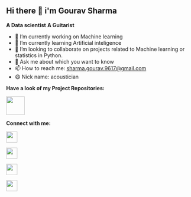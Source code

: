 ## Hi there 👋 i'm Gourav Sharma
   **A Data scientist**
   **A Guitarist**


- 🔭 I’m currently working on Machine learning
- 🌱 I’m currently learning Artificial inteligence
- 👯 I’m looking to collaborate on projects related to Machine learning or statistics in Python.
- 💬 Ask me about which you want to know
- 📫 How to reach me: sharma.gourav.9617@gmail.com
- 😄 Nick name: acoustician


**Have a look of my Project Repositories:**

[<img src="https://upload.wikimedia.org/wikipedia/commons/thumb/9/91/Octicons-mark-github.svg/2048px-Octicons-mark-github.svg.png" width="50" height="50">](https://github.com/acoustician?tab=repositories)


**Connect with me:**

[<img src="https://raw.githubusercontent.com/rahuldkjain/github-profile-readme-generator/master/src/images/icons/Social/linked-in-alt.svg" width="30" height="30">](https://www.linkedin.com/in/gourav-sharma-ds)   
  
  [<img src="https://upload.wikimedia.org/wikipedia/commons/thumb/1/1b/Facebook_icon.svg/256px-Facebook_icon.svg.png" width="30" height="30">](https://www.facebook.com/gouravts/)
  
   [<img src="https://parentzone.org.uk/sites/default/files/Instagram%20logo.jpg" width="30" height="30">](https://www.instagram.com/the_acoustician/)
   
   [<img src="https://help.twitter.com/content/dam/help-twitter/brand/logo.png" width="30" height="30">](https://twitter.com/sg0uravs)
   
  


